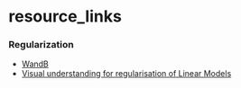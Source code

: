 # resource_links

### Regularization
- [WandB](https://wandb.ai/mostafaibrahim17/ml-articles/reports/Understanding-L1-and-L2-regularization-techniques-for-optimized-model-training--Vmlldzo3NzYwNTM5)
- [Visual understanding for regularisation of Linear Models](https://explained.ai/regularization/index.html)
